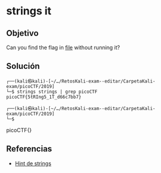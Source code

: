 # strings it  
## Objetivo  
Can you find the flag in [file](https://jupiter.challenges.picoctf.org/static/94d00153b0057d37da225ee79a846c62/strings) without running it?
## Solución  
```shell
┌──(kali㉿kali)-[~/…/RetosKali-exam--editar/CarpetaKali-exam/picoCTF/2019]
└─$ strings strings | grep picoCTF
picoCTF{5tRIng5_1T_d66c7bb7}

┌──(kali㉿kali)-[~/…/RetosKali-exam--editar/CarpetaKali-exam/picoCTF/2019]
└─$
```
picoCTF{}

## Referencias
- [Hint de strings](https://linux.die.net/man/1/strings)